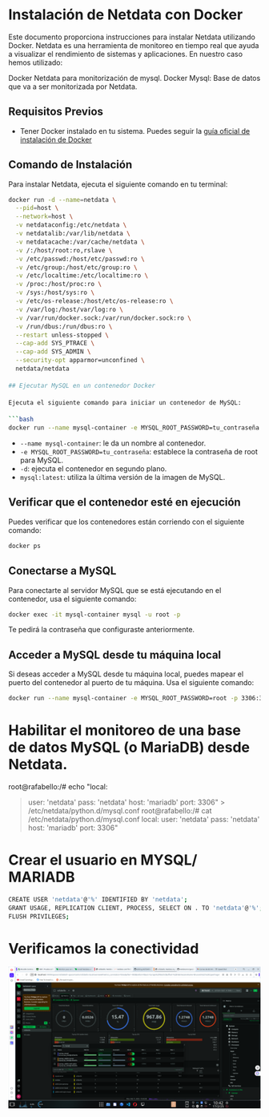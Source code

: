 # Instalación de Netdata con Docker

Este documento proporciona instrucciones para instalar Netdata utilizando Docker. Netdata es una herramienta de monitoreo en tiempo real que ayuda a visualizar el rendimiento de sistemas y aplicaciones.
En nuestro caso hemos utilizado:

Docker Netdata para monitorización de mysql.
Docker Mysql: Base de datos que va a ser monitorizada por Netdata.

## Requisitos Previos

- Tener Docker instalado en tu sistema. Puedes seguir la [guía oficial de instalación de Docker](https://docs.docker.com/get-docker/) 

## Comando de Instalación

Para instalar Netdata, ejecuta el siguiente comando en tu terminal:

```bash
docker run -d --name=netdata \
  --pid=host \
  --network=host \
  -v netdataconfig:/etc/netdata \
  -v netdatalib:/var/lib/netdata \
  -v netdatacache:/var/cache/netdata \
  -v /:/host/root:ro,rslave \
  -v /etc/passwd:/host/etc/passwd:ro \
  -v /etc/group:/host/etc/group:ro \
  -v /etc/localtime:/etc/localtime:ro \
  -v /proc:/host/proc:ro \
  -v /sys:/host/sys:ro \
  -v /etc/os-release:/host/etc/os-release:ro \
  -v /var/log:/host/var/log:ro \
  -v /var/run/docker.sock:/var/run/docker.sock:ro \
  -v /run/dbus:/run/dbus:ro \
  --restart unless-stopped \
  --cap-add SYS_PTRACE \
  --cap-add SYS_ADMIN \
  --security-opt apparmor=unconfined \
  netdata/netdata

## Ejecutar MySQL en un contenedor Docker

Ejecuta el siguiente comando para iniciar un contenedor de MySQL:

```bash
docker run --name mysql-container -e MYSQL_ROOT_PASSWORD=tu_contraseña -d mysql:latest
```

- `--name mysql-container`: le da un nombre al contenedor.
- `-e MYSQL_ROOT_PASSWORD=tu_contraseña`: establece la contraseña de root para MySQL.
- `-d`: ejecuta el contenedor en segundo plano.
- `mysql:latest`: utiliza la última versión de la imagen de MySQL.

## Verificar que el contenedor esté en ejecución

Puedes verificar que los contenedores están corriendo con el siguiente comando:

```bash
docker ps
```

## Conectarse a MySQL

Para conectarte al servidor MySQL que se está ejecutando en el contenedor, usa el siguiente comando:

```bash
docker exec -it mysql-container mysql -u root -p
```

Te pedirá la contraseña que configuraste anteriormente.

## Acceder a MySQL desde tu máquina local

Si deseas acceder a MySQL desde tu máquina local, puedes mapear el puerto del contenedor al puerto de tu máquina. Usa el siguiente comando:

```bash
docker run --name mysql-container -e MYSQL_ROOT_PASSWORD=root -p 3306:3306 -d mysql:latest
```

# Habilitar el monitoreo de una base de datos MySQL (o MariaDB) desde Netdata.

root@rafabello:/# echo "local: 
> user: 'netdata'
> pass: 'netdata'
> host: 'mariadb'
> port: 3306" > /etc/netdata/python.d/mysql.conf
root@rafabello:/# cat /etc/netdata/python.d/mysql.conf 
local:
user: 'netdata'
pass: 'netdata'
host: 'mariadb'
port: 3306"

# Crear el usuario en MYSQL/ MARIADB
```bash
CREATE USER 'netdata'@'%' IDENTIFIED BY 'netdata';
GRANT USAGE, REPLICATION CLIENT, PROCESS, SELECT ON . TO 'netdata'@'%';
FLUSH PRIVILEGES; 
```
# Verificamos la conectividad
![Descripción de la imagen](netdata.png)
